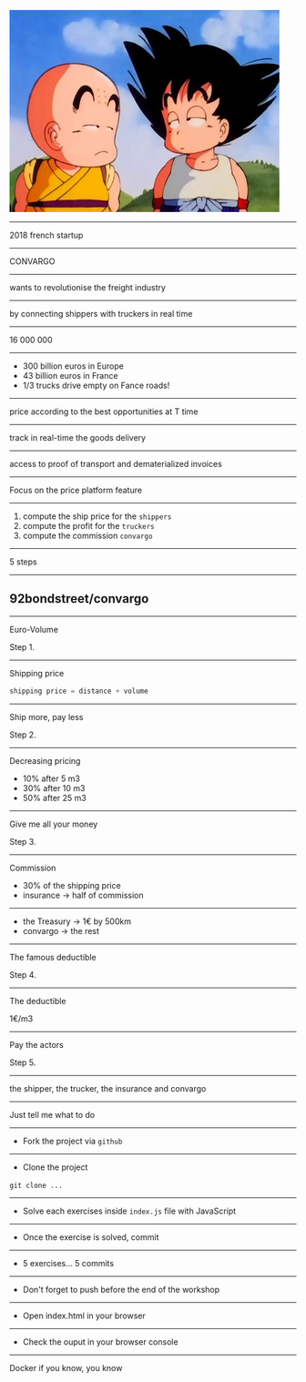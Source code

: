 ![dbz](./dbz.jpg) <!-- .element height="75%" width="75%" -->

---

2018 french startup

---

CONVARGO

---

wants to revolutionise the freight industry

---

by connecting shippers with truckers in real time

---

16 000 000

---


* 300 billion euros in Europe
* 43 billion euros in France
* 1/3 trucks drive empty on Fance roads!

---

price according to the best opportunities at T time

---

track in real-time the goods delivery

---

access to proof of transport and dematerialized invoices

---

Focus on the price platform feature

---

1. compute the ship price for the `shippers`
2. compute the profit for the `truckers`
3. compute the commission `convargo`

---

5 steps

---

## 92bondstreet/convargo

---

Euro-Volume

Step 1.

---

Shipping price


```js
shipping price = distance + volume
```

---

Ship more, pay less

Step 2.

---

Decreasing pricing

* 10% after 5 m3
* 30% after 10 m3
* 50% after 25 m3

---

Give me all your money

Step 3.

---

Commission

* 30% of the shipping price
* insurance → half of commission

---

* the Treasury → 1€ by 500km
* convargo → the rest

---

The famous deductible

Step 4.

---

The deductible

1€/m3

---

Pay the actors

Step 5.

---

the shipper, the trucker, the insurance and convargo

---

Just tell me what to do

---

* Fork the project via `github`

---

* Clone the project

`git clone ...`

---

*  Solve each exercises inside `index.js` file with JavaScript

---

* Once the exercise is solved, commit

---

* 5 exercises... 5 commits

---

* Don't forget to push before the end of the workshop

---

* Open index.html in your browser

---

* Check the ouput in your browser console

---

Docker if you know, you know
